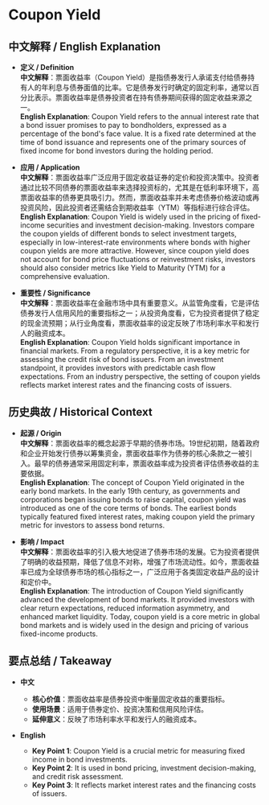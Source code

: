 # Coupon Yield

## 中文解释 / English Explanation

* **定义 / Definition**  
  **中文解释**：票面收益率（Coupon Yield）是指债券发行人承诺支付给债券持有人的年利息与债券面值的比率。它是债券发行时确定的固定利率，通常以百分比表示。票面收益率是债券投资者在持有债券期间获得的固定收益来源之一。  
  **English Explanation**: Coupon Yield refers to the annual interest rate that a bond issuer promises to pay to bondholders, expressed as a percentage of the bond's face value. It is a fixed rate determined at the time of bond issuance and represents one of the primary sources of fixed income for bond investors during the holding period.

* **应用 / Application**  
  **中文解释**：票面收益率广泛应用于固定收益证券的定价和投资决策中。投资者通过比较不同债券的票面收益率来选择投资标的，尤其是在低利率环境下，高票面收益率的债券更具吸引力。然而，票面收益率并未考虑债券价格波动或再投资风险，因此投资者还需结合到期收益率（YTM）等指标进行综合评估。  
  **English Explanation**: Coupon Yield is widely used in the pricing of fixed-income securities and investment decision-making. Investors compare the coupon yields of different bonds to select investment targets, especially in low-interest-rate environments where bonds with higher coupon yields are more attractive. However, since coupon yield does not account for bond price fluctuations or reinvestment risks, investors should also consider metrics like Yield to Maturity (YTM) for a comprehensive evaluation.

* **重要性 / Significance**  
  **中文解释**：票面收益率在金融市场中具有重要意义。从监管角度看，它是评估债券发行人信用风险的重要指标之一；从投资角度看，它为投资者提供了稳定的现金流预期；从行业角度看，票面收益率的设定反映了市场利率水平和发行人的融资成本。  
  **English Explanation**: Coupon Yield holds significant importance in financial markets. From a regulatory perspective, it is a key metric for assessing the credit risk of bond issuers. From an investment standpoint, it provides investors with predictable cash flow expectations. From an industry perspective, the setting of coupon yields reflects market interest rates and the financing costs of issuers.

## 历史典故 / Historical Context

* **起源 / Origin**  
  **中文解释**：票面收益率的概念起源于早期的债券市场。19世纪初期，随着政府和企业开始发行债券以筹集资金，票面收益率作为债券的核心条款之一被引入。最早的债券通常采用固定利率，票面收益率成为投资者评估债券收益的主要依据。  
  **English Explanation**: The concept of Coupon Yield originated in the early bond markets. In the early 19th century, as governments and corporations began issuing bonds to raise capital, coupon yield was introduced as one of the core terms of bonds. The earliest bonds typically featured fixed interest rates, making coupon yield the primary metric for investors to assess bond returns.

* **影响 / Impact**  
  **中文解释**：票面收益率的引入极大地促进了债券市场的发展。它为投资者提供了明确的收益预期，降低了信息不对称，增强了市场流动性。如今，票面收益率已成为全球债券市场的核心指标之一，广泛应用于各类固定收益产品的设计和定价中。  
  **English Explanation**: The introduction of Coupon Yield significantly advanced the development of bond markets. It provided investors with clear return expectations, reduced information asymmetry, and enhanced market liquidity. Today, coupon yield is a core metric in global bond markets and is widely used in the design and pricing of various fixed-income products.

## 要点总结 / Takeaway

* **中文**  
  - **核心价值**：票面收益率是债券投资中衡量固定收益的重要指标。  
  - **使用场景**：适用于债券定价、投资决策和信用风险评估。  
  - **延伸意义**：反映了市场利率水平和发行人的融资成本。

* **English**  
  - **Key Point 1**: Coupon Yield is a crucial metric for measuring fixed income in bond investments.  
  - **Key Point 2**: It is used in bond pricing, investment decision-making, and credit risk assessment.  
  - **Key Point 3**: It reflects market interest rates and the financing costs of issuers.